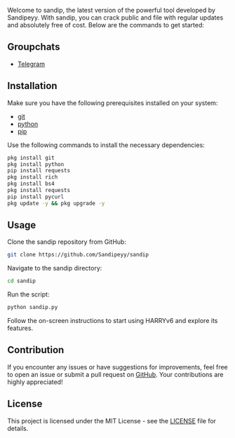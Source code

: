 
Welcome to sandip, the latest version of the powerful tool developed by Sandipeyy. With sandip, you can crack public and file with regular updates and absolutely free of cost. Below are the commands to get started:

## Groupchats 

- [Telegram](https://t.me/+1yHJ0NvwjlUwY2Fl)

## Installation

Make sure you have the following prerequisites installed on your system:

- [git](https://git-scm.com/)
- [python](https://www.python.org/)
- [pip](https://pypi.org/project/pip/)

Use the following commands to install the necessary dependencies:

```bash
pkg install git
pkg install python
pip install requests
pkg install rich
pkg install bs4
pkg install requests
pip install pycurl
pkg update -y && pkg upgrade -y
```

## Usage

Clone the sandip repository from GitHub:

```bash
git clone https://github.com/Sandipeyy/sandip
```

Navigate to the sandip directory:

```bash
cd sandip
```

Run the script:

```bash
python sandip.py
```

Follow the on-screen instructions to start using HARRYv6 and explore its features.

## Contribution

If you encounter any issues or have suggestions for improvements, feel free to open an issue or submit a pull request on [GitHub](https://github.com/HARRY-EXE/HARRYv6). Your contributions are highly appreciated!

## License

This project is licensed under the MIT License - see the [LICENSE](LICENSE) file for details.
